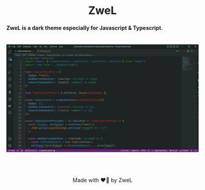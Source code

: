 <h1 align='center'>ZweL</h1>

#### ZweL is a dark theme especially for Javascript & Typescript.

<br /> 

<img src='ZweL.png' />

<br /> <br />

<p align='center'>Made with ❤️‍🔥 by ZweL</p>
